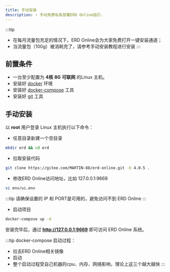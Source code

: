 ```yaml
---
title: 手动安装
description: ⚡ 手动免费私有部署ERD Online指引.
---
```



:::tip
- 在每月流量包充足的情况下，ERD Online会为大家免费打开一键安装通道；
- 当流量包（100g）被消耗完了，请参考手动安装教程进行安装
:::



## 前置条件

- 一台至少配置为 **4核** **8G** **可联网** 的Linux 主机。
- 安装好 [docker](https://www.runoob.com/docker/centos-docker-install.html) 环境
- 安装好 [docker-compose](https://www.runoob.com/docker/docker-compose.html) 工具
- 安装好 [git](https://www.runoob.com/git/git-install-setup.html) 工具



## 手动安装

以 **root** 用户登录 Linux 主机执行以下命令：

- 任意目录新建一个空目录
``` bash
mkdir erd && cd erd
```

- 拉取安装代码
``` bash
git clone https://gitee.com/MARTIN-88/erd-online.git -b 4.0.5 .
```

- 修改ERD Online访问地址，比如 127.0.0.1:9669
``` bash
vi env/ui.env
```
:::tip
请确保设置的 IP 和 PORT是可用的，避免访问不到 ERD Online
:::

- 启动项目
``` bash
docker-compose up -d
```

安装完毕后，通过 **http://127.0.0.1:9669** 即可访问 ERD Online 系统。

:::tip
docker-compose 启动过程：
- 拉去ERD Online相关镜像
- 启动
- 整个启动过程受自己机器的cpu、内存、网络影响，理论上这三个越大越快
:::
